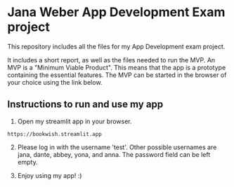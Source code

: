 # Jana Weber App Development Exam project

This repository includes all the files for my App Development exam project.

It includes a short report, as well as the files needed to run the MVP.
An MVP is a "Minimum Viable Product". This means that the app is a prototype containing the essential features.
The MVP can be started in the browser of your choice using the link below. 

## Instructions to run and use my app
1. Open my streamlit app in your browser.
```
https://bookwish.streamlit.app
```
2. Please log in with the username 'test'. Other possible usernames are jana, dante, abbey, yona, and anna. The password field can be left empty.

3. Enjoy using my app! :)